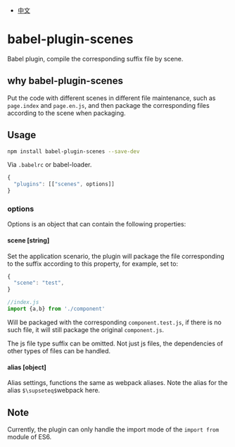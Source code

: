 - [中文](https://github.com/ayahua/babel-plugin-scenes/blob/master/README.CN.md)

# babel-plugin-scenes

Babel plugin, compile the corresponding suffix file by scene.

## why babel-plugin-scenes

Put the code with different scenes in different file maintenance, such as `page.index` and `page.en.js`, and then package the corresponding files according to the scene when packaging.

## Usage
```bash
npm install babel-plugin-scenes --save-dev
```
Via `.babelrc` or babel-loader.
```js
{
  "plugins": [["scenes", options]]
}
```
### options
Options is an object that can contain the following properties:

#### scene [string]

Set the application scenario, the plugin will package the file corresponding to the suffix according to this property, for example, set to:
```javascript
{
  "scene": "test",
}

//index.js
import {a,b} from './component'
```
Will be packaged with the corresponding `component.test.js`, if there is no such file, it will still package the original `component.js`.

The js file type suffix can be omitted. Not just js files, the dependencies of other types of files can be handled.

#### alias [object]

Alias settings, functions the same as webpack aliases. Note the alias for the alias `$\supseteq$`webpack here.

## Note

Currently, the plugin can only handle the import mode of the `import from` module of ES6.